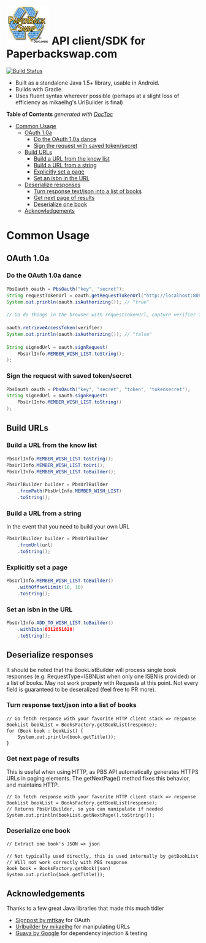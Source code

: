 

![alt text](pbs_dev_logo.jpg "PBS Developers") 
API client/SDK for Paperbackswap.com
================
[![Build Status](https://travis-ci.org/jasonh-n-austin/pbs-api-client.svg?branch=master)](https://travis-ci.org/jasonh-n-austin/pbs-api-client)


- Built as a standalone Java 1.5+ library, usable in Android.
- Builds with Gradle.
- Uses fluent syntax wherever possible (perhaps at a slight loss of efficiency as mikaelhg's UrlBuilder is final)

**Table of Contents**  *generated with [DocToc](http://doctoc.herokuapp.com/)*

- [Common Usage](#user-content-common-usage)
    - [OAuth 1.0a](#oauth-10a)
        - [Do the OAuth 1.0a dance](#user-content-do-the-oauth-10a-dance)
        - [Sign the request with saved token/secret](#user-content-sign-the-request-with-saved-tokensecret)
	- [Build URLs](#user-content-build-urls)
		- [Build a URL from the know list](#user-content-build-a-url-from-the-know-list)
		- [Build a URL from a string](#user-content-build-a-url-from-a-string)
		- [Explicitly set a page](#user-content-explicitly-set-a-page)
		- [Set an isbn in the URL](#user-content-set-an-isbn-in-the-url)
	- [Deserialize responses](#user-content-deserialize-responses)
		- [Turn response text/json into a list of books](#user-content-turn-response-textjson-into-a-list-of-books)
		- [Get next page of results](#user-content-get-next-page-of-results)
		- [Deserialize one book](#user-content-deserialize-one-book)
	- [Acknowledgements](#user-content-acknowledgements)
	

# Common Usage

## OAuth 1.0a

### Do the OAuth 1.0a dance
```java
PbsOauth oauth = PbsOauth("key", "secret");
String requestTokenUrl = oauth.getRequestTokenUrl("http://localhost:8080/capture_verifier")
System.out.println(oauth.isAuthorizing()); // "true"

// Go do things in the browser with requestTokenUrl, capture verifier from callback

oauth.retrieveAccessToken(verifier)
System.out.println(oauth.isAuthorizing()); // "false"

String signedUrl = oauth.signRequest(
    PbsUrlInfo.MEMBER_WISH_LIST.toString();
);
```

### Sign the request with saved token/secret
```java
PbsOauth oauth = PbsOauth("key", "secret", "token", "tokensecret");
String signedUrl = oauth.signRequest(
    PbsUrlInfo.MEMBER_WISH_LIST.toString()
);
```

## Build URLs


### Build a URL from the know list
```java
PbsUrlInfo.MEMBER_WISH_LIST.toString();
PbsUrlInfo.MEMBER_WISH_LIST.toUri();
PbsUrlInfo.MEMBER_WISH_LIST.toBuilder();

PbsUrlBuilder builder = PbsUrlBuilder
    .fromPath(PbsUrlInfo.MEMBER_WISH_LIST)
    .toString();
```

### Build a URL from a string

In the event that you need to build your own URL
```java
PbsUrlBuilder builder = PbsUrlBuilder
    .fromUrl(url)
    .toString();
```

### Explicitly set a page
```java
PbsUrlInfo.MEMBER_WISH_LIST.toBuilder()
    .withOffsetLimit(10, 10)
    .toString();
```

### Set an isbn in the URL
```java
PbsUrlInfo.ADD_TO_WISH_LIST.toBuilder()
    .withIsbn(0312851820)
    .toString();
```

## Deserialize responses
It should be noted that the BookListBuilder will process single book responses (e.g. RequestType=ISBNList when only one ISBN is provided) or a list of books. 
May not work properly with Requests at this point. 
Not every field is guaranteed to be deseralized (feel free to PR more).

### Turn response text/json into a list of books
```
// Go fetch response with your favorite HTTP client stack => response
BookList bookList = BooksFactory.getBookList(response);
for (Book book : bookList) {
    System.out.println(book.getTitle());
}
```

### Get next page of results
This is useful when using HTTP, as PBS API automatically generates HTTPS URLs in paging elements. 
The getNextPage() method fixes this behavior, and maintains HTTP.
```
// Go fetch response with your favorite HTTP client stack => response
BookList bookList = BooksFactory.getBookList(response);
// Returns PbsUrlBuilder, so you can manipulate if needed
System.out.println(bookList.getNextPage().toString());
```

### Deserialize one book
```
// Extract one book's JSON => json

// Not typically used directly, this is used internally by getBookList
// Will not work correctly with PBS response
Book book = BooksFactory.getBook(json)
System.out.println(book.getTitle());
```


## Acknowledgements
Thanks to a few great Java libraries that made this much tidier
* [Signpost by mttkay](https://github.com/mttkay/signpost) for OAuth
* [Urlbuilder by mikaelhg](https://github.com/mikaelhg/urlbuilder) for manipulating URLs
* [Guava by Google](https://code.google.com/p/guava-libraries/) for dependency injection & testing